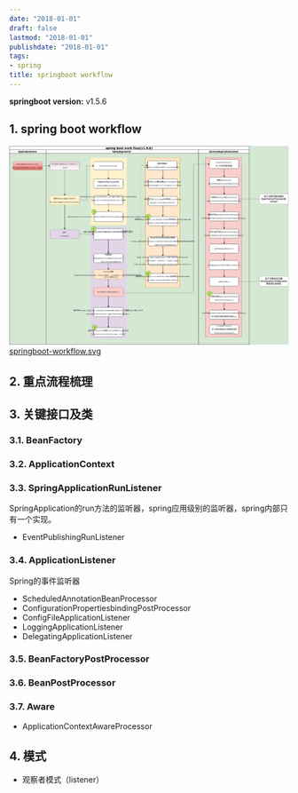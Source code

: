 ```yaml
---
date: "2018-01-01"
draft: false
lastmod: "2018-01-01"
publishdate: "2018-01-01"
tags:
- spring
title: springboot workflow
---
```

**springboot version:** v1.5.6

## 1. spring boot workflow
![springboot-workflow.png](../../picture/springboot-workflow.png)
[springboot-workflow.svg](../../picture/springboot-workflow.svg)

## 2. 重点流程梳理


## 3. 关键接口及类
### 3.1. BeanFactory

### 3.2. ApplicationContext

### 3.3. SpringApplicationRunListener
SpringApplication的run方法的监听器，spring应用级别的监听器，spring内部只有一个实现。
* EventPublishingRunListener

### 3.4. ApplicationListener
Spring的事件监听器
* ScheduledAnnotationBeanProcessor
* ConfigurationPropertiesbindingPostProcessor
* ConfigFileApplicationListener
* LoggingApplicationListener
* DelegatingApplicationListener

### 3.5. BeanFactoryPostProcessor


### 3.6. BeanPostProcessor


### 3.7. Aware
* ApplicationContextAwareProcessor


## 4. 模式
* 观察者模式（listener）
